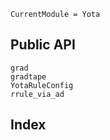 ```@meta
CurrentModule = Yota
```

## Public API

```@docs
grad
gradtape
YotaRuleConfig
rrule_via_ad
```


## Index

```@index
```